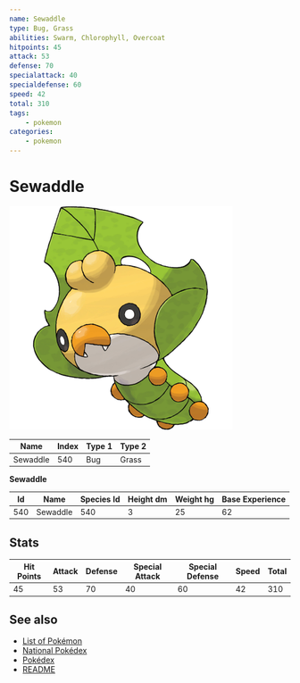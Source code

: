```yaml
---
name: Sewaddle
type: Bug, Grass
abilities: Swarm, Chlorophyll, Overcoat
hitpoints: 45
attack: 53
defense: 70
specialattack: 40
specialdefense: 60
speed: 42
total: 310
tags:
    - pokemon
categories:
    - pokemon
---
```


# Sewaddle


![Sewaddle](images/540.png)

| **Name** | **Index** | **Type 1** | **Type 2** |
|----|----|----|----|
| Sewaddle | 540 | Bug | Grass  |

**Sewaddle** 




| **Id** | **Name** | **Species Id** | **Height dm** | **Weight hg** | **Base Experience** |
|--------|----------|----------------|------------|------------|---------------------|
| 540 | Sewaddle | 540 | 3 | 25 | 62 |



## Stats

| **Hit Points** | **Attack** | **Defense** | **Special Attack** | **Special Defense** | **Speed** | **Total** |
|----------------|------------|-------------|--------------------|---------------------|-----------|-----------|
| 45 | 53 | 70 | 40 | 60 | 42 | 310 |

## See also

- [List of Pokémon](../pokemon.md)
- [National Pokédex](../national_pokedex.md)
- [Pokédex](../pokedex.md)
- [README](../README.md)
